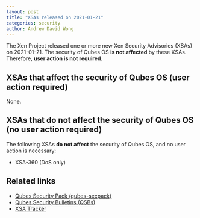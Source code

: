 ```yaml
---
layout: post
title: "XSAs released on 2021-01-21"
categories: security
author: Andrew David Wong
---
```


The Xen Project released one or more new Xen Security Advisories (XSAs) on 2021-01-21.
The security of Qubes OS **is not affected** by these XSAs.
Therefore, **user action is not required**.


XSAs that affect the security of Qubes OS (user action required)
----------------------------------------------------------------

None.


XSAs that do not affect the security of Qubes OS (no user action required)
--------------------------------------------------------------------------

The following XSAs **do not affect** the security of Qubes OS, and no user action is necessary:

 - XSA-360 (DoS only)


Related links
-------------

 - [Qubes Security Pack (qubes-secpack)](/security/pack/)
 - [Qubes Security Bulletins (QSBs)](/security/bulletins/)
 - [XSA Tracker](/security/xsa/)

